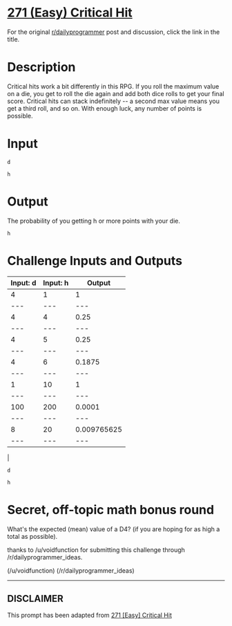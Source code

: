 # [271 (Easy) Critical Hit](https://www.reddit.com/r/dailyprogrammer/comments/4nvrnx/20160613_challenge_271_easy_critical_hit/)

For the original [r/dailyprogrammer](https://www.reddit.com/r/dailyprogrammer/) post and discussion, click the link in the title.

# Description
Critical hits work a bit differently in this RPG.  If you roll the maximum value on a die, you get to roll the die again and add both dice rolls to get your final score.  Critical hits can stack indefinitely -- a second max value means you get a third roll, and so on.  With enough luck, any number of points is possible.

# Input

```
d
```

```
h
```
# Output
The probability of you getting h or more points with your die.


```
h
```
# Challenge Inputs and Outputs

|Input: d|Input: h|Output|
| --- | --- | --- |
|4|1|1|
| --- | --- | --- |
|4|4|0.25|
| --- | --- | --- |
|4|5|0.25|
| --- | --- | --- |
|4|6|0.1875|
| --- | --- | --- |
|1|10|1|
| --- | --- | --- |
|100|200|0.0001|
| --- | --- | --- |
|8|20|0.009765625|
| --- | --- | --- |
|
```
d
```

```
h
```
# Secret, off-topic math bonus round
What's the expected (mean) value of a D4? (if you are hoping for as high a total as possible).

thanks to /u/voidfunction for submitting this challenge through /r/dailyprogrammer_ideas.

(/u/voidfunction)
(/r/dailyprogrammer_ideas)

----
## **DISCLAIMER**
This prompt has been adapted from [271 [Easy] Critical Hit](https://www.reddit.com/r/dailyprogrammer/comments/4nvrnx/20160613_challenge_271_easy_critical_hit/
)
